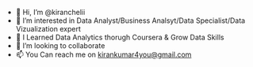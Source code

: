 - 👋 Hi, I’m @kiranchelii
- 👀 I’m interested in Data Analyst/Business Analsyt/Data Specialist/Data Vizualization expert
- 🌱 I Learned Data Analytics thorugh Coursera & Grow Data Skills
- 💞️ I’m looking to collaborate 
- 📫 You Can reach me on kirankumar4you@gmail.com 

<!---
kiranchelii/kiranchelii is a ✨ special ✨ repository because its `README.md` (this file) appears on your GitHub profile.
You can click the Preview link to take a look at your changes.
--->

